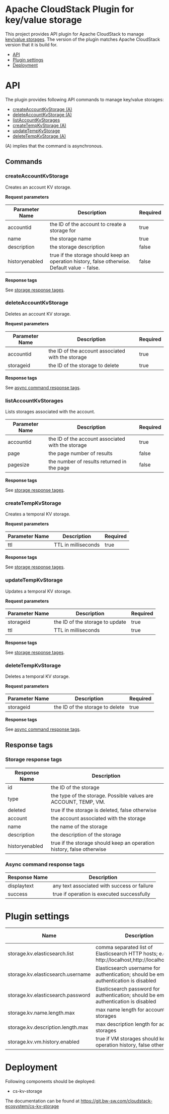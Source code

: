 Apache CloudStack Plugin for key/value storage
==============

This project provides API plugin for Apache CloudStack to manage [key/value storages](https://git.bw-sw.com/cloudstack-ecosystem/cs-kv-storage).
The version of the plugin matches Apache CloudStack version that it is build for.

* [API](#api)
* [Plugin settings](#plugin-settings)
* [Deployment](#deployment)

# API

The plugin provides following API commands to manage key/value storages:

* [createAccountKvStorage (A)](#createaccountkvstorage)
* [deleteAccountKvStorage (A)](#deleteaccountkvstorage)
* [listAccountKvStorages](#listaccountkvstorages)
* [createTempKvStorage (A)](#createtempkvstorage)
* [updateTempKvStorage](#updatetempkvstorage)
* [deleteTempKvStorage (A)](#deletetempkvstorage)

(A) implies that the command is asynchronous.

## Commands

### createAccountKvStorage

Creates an account KV storage.

**Request parameters**

| Parameter Name | Description | Required |
| -------------- | ----------- | -------- |
| accountid | the ID of the account to create a storage for | true |
| name | the storage name | true |
| description | the storage description | false |
| historyenabled | true if the storage should keep an operation history, false otherwise. Default value - false. | false |

**Response tags**

See [storage response tages](#storage-response-tags).

### deleteAccountKvStorage

Deletes an account KV storage.

**Request parameters**

| Parameter Name | Description | Required |
| -------------- | ----------- | -------- |
| accountid | the ID of the account associated with the storage | true |
| storageid | the ID of the storage to delete | true |

**Response tags**

See [async command response tags](#async-command-response-tags).

### listAccountKvStorages

Lists storages associated with the account.

| Parameter Name | Description | Required |
| -------------- | ----------- | -------- |
| accountid | the ID of the account associated with the storage | true |
| page | the page number of results | false |
| pagesize | the number of results returned in the page | false |

**Response tags**

See [storage response tages](#storage-response-tags).

### createTempKvStorage

Creates a temporal KV storage.

**Request parameters**

| Parameter Name | Description | Required |
| -------------- | ----------- | -------- |
| ttl | TTL in milliseconds | true |

**Response tags**

See [storage response tages](#storage-response-tags).

### updateTempKvStorage

Updates a temporal KV storage.

**Request parameters**

| Parameter Name | Description | Required |
| -------------- | ----------- | -------- |
| storageid | the ID of the storage to update | true |
| ttl | TTL in milliseconds | true |

**Response tags**

See [storage response tages](#storage-response-tags).

### deleteTempKvStorage

Deletes a temporal KV storage.

**Request parameters**

| Parameter Name | Description | Required |
| -------------- | ----------- | -------- |
| storageid | the ID of the storage to delete | true |

**Response tags**

See [async command response tags](#async-command-response-tags).

## Response tags

### Storage response tags

| Response Name | Description |
| -------------- | ---------- |
| id | the ID of the storage |
| type | the type of the storage. Possible values are ACCOUNT, TEMP, VM. |
| deleted | true if the storage is deleted, false otherwise |
| account | the account associated with the storage |
| name | the name of the storage |
| description | the description of the storage |
| historyenabled | true if the storage should keep an operation history, false otherwise |

### Async command response tags

| Response Name | Description |
| -------------- | ---------- |
| displaytext | any text associated with success or failure |
| success | true if operation is executed successfully |

# Plugin settings

| Name | Description | Default value |
| -------------- | ----------- | -------- |
| storage.kv.elasticsearch.list | comma separated list of Elasticsearch HTTP hosts; e.g. http://localhost,http://localhost:9201 | |
| storage.kv.elasticsearch.username | Elasticsearch username for authentication; should be empty if authentication is disabled | |
| storage.kv.elasticsearch.password | Elasticsearch password for authentication; should be empty if authentication is disabled | |
| storage.kv.name.length.max | max name length for account storages | 256 |
| storage.kv.description.length.max | max description length for account storages | 1024 |
| storage.kv.vm.history.enabled | true if VM storages should keep an operation history, false otherwise | false |

# Deployment

Following components should be deployed:

* cs-kv-storage

The documentation can be found at https://git.bw-sw.com/cloudstack-ecosystem/cs-kv-storage
